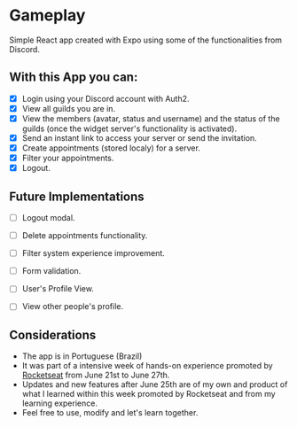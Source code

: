 # Gameplay
Simple React app created with Expo using some of the functionalities from Discord.

## With this App you can:
- [x] Login using your Discord account with Auth2.
- [x] View all guilds you are in.
- [x] View the members (avatar, status and username) and the status of the guilds (once the widget server's functionality is activated).
- [x] Send an instant link to access your server or send the invitation.
- [x] Create appointments (stored localy) for a server.
- [x] Filter your appointments.
- [x] Logout.

## Future Implementations
- [ ] Logout modal.
- [ ] Delete appointments functionality.
- [ ] Filter system experience improvement.
- [ ] Form validation.
- [ ] User's Profile View.
- [ ] View other people's profile.


## Considerations
- The app is in Portuguese (Brazil)
- It was part of a intensive week of hands-on experience promoted by [Rocketseat](https://blog.rocketseat.com.b) from June 21st to June 27th.
- Updates and new features after June 25th are of my own and product of what I learned within this week promoted by Rocketseat and from my learning experience.
- Feel free to use, modify and let's learn together.
